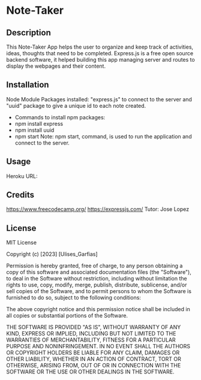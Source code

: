 # Note-Taker

## Description
This Note-Taker App helps the user to organize and keep track of activities, ideas, thoughts that need to be completed.
Express.js is a free open source backend software, it helped building this app managing server and routes to display the webpages and their content.

## Installation
Node Module Packages installed: "express.js" to connect to the server and "uuid" package to give a unique id to each note created.

- Commands to install npm packages:
- npm install express
- npm install uuid
- npm start 
Note: npm start, command, is used to run the application and connect to the server.

## Usage
Heroku URL:

## Credits
https://www.freecodecamp.org/
https://expressjs.com/
Tutor: Jose Lopez

## License
MIT License

Copyright (c) [2023] [Ulises_Garfias]

Permission is hereby granted, free of charge, to any person obtaining a copy
of this software and associated documentation files (the "Software"), to deal
in the Software without restriction, including without limitation the rights
to use, copy, modify, merge, publish, distribute, sublicense, and/or sell
copies of the Software, and to permit persons to whom the Software is
furnished to do so, subject to the following conditions:

The above copyright notice and this permission notice shall be included in all
copies or substantial portions of the Software.

THE SOFTWARE IS PROVIDED "AS IS", WITHOUT WARRANTY OF ANY KIND, EXPRESS OR
IMPLIED, INCLUDING BUT NOT LIMITED TO THE WARRANTIES OF MERCHANTABILITY,
FITNESS FOR A PARTICULAR PURPOSE AND NONINFRINGEMENT. IN NO EVENT SHALL THE
AUTHORS OR COPYRIGHT HOLDERS BE LIABLE FOR ANY CLAIM, DAMAGES OR OTHER
LIABILITY, WHETHER IN AN ACTION OF CONTRACT, TORT OR OTHERWISE, ARISING FROM,
OUT OF OR IN CONNECTION WITH THE SOFTWARE OR THE USE OR OTHER DEALINGS IN THE
SOFTWARE.